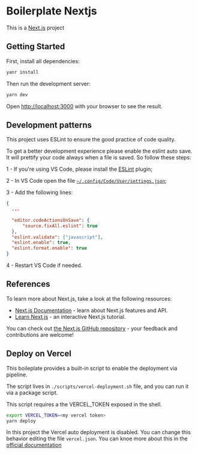 # Boilerplate Nextjs
This is a [Next.js](https://nextjs.org/) project

## Getting Started

First, install all dependencies:

```bash
yanr install
```

Then run the development server:

```bash
yarn dev
```

Open [http://localhost:3000](http://localhost:3000) with your browser to see the result.

## Development patterns

This project uses ESLint to ensure the good practice of code quality.

To get a better development experience please enable the eslint auto save. It will prettify your code always when a file is saved. So follow these steps:

1 - If you're using VS Code, please install the [ESLint]() plugin;

2 - In VS Code open the file [`~/.config/Code/User/settings.json`](vscode://~/.config/Code/User/settings.json);

3 - Add the following lines:
```json
{
  ...
  
  "editor.codeActionsOnSave": {
      "source.fixAll.eslint": true
  },
  "eslint.validate": ["javascript"],
  "eslint.enable": true,
  "eslint.format.enable": true
}
```
4 - Restart VS Code if needed.

## References

To learn more about Next.js, take a look at the following resources:

- [Next.js Documentation](https://nextjs.org/docs) - learn about Next.js features and API.
- [Learn Next.js](https://nextjs.org/learn) - an interactive Next.js tutorial.

You can check out [the Next.js GitHub repository](https://github.com/vercel/next.js/) - your feedback and contributions are welcome!

## Deploy on Vercel

This boileplate provides a built-in script to enable the deployment via pipeline.

The script lives in `./scripts/vercel-deployment.sh` file, and you can run it via a package script.

This script requires a the VERCEL_TOKEN exposed in the shell.
```bash
export VERCEL_TOKEN=<my vercel token>
yarn deploy
```

In this project the Vercel auto deployment is disabled. You can change this behavior editing the file `vercel.json`. You can knoe more about this in the [official documentation](https://vercel.com/docs/projects/project-configuration/git-configuration)
